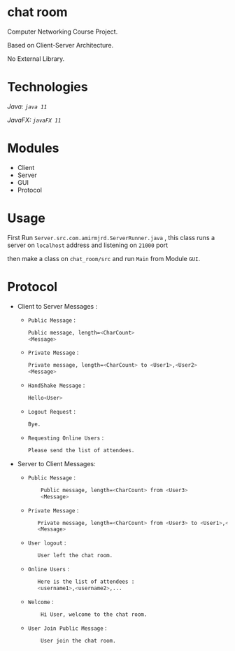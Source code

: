 # chat room
Computer Networking Course Project.

Based on Client-Server Architecture.

No External Library.

# Technologies

*Java: `java 11`*

*JavaFX: `javaFX 11`*

# Modules

* Client
* Server
* GUI
* Protocol

# Usage

First Run `Server.src.com.amirmjrd.ServerRunner.java` , this class runs a server on `localhost` address and listening on `21000` port

then make a class on `chat_room/src` and run `Main` from Module `GUI`.

# Protocol

* Client to Server Messages :
  * `Public Message` :

     ```bash
    Public message, length=<CharCount>
    <Message>
    ```

  * `Private Message` :

    ```bash
    Private message, length=<CharCount> to <User1>,<User2>
    <Message>
    ```

  * `HandShake Message` :

    ```bash
    Hello<User>
    ```

  * `Logout Request` :

    ```bash
    Bye.
    ```

  * `Requesting Online Users` :

    ```bash
    Please send the list of attendees.
    ```

* Server to Client Messages:

  * `Public Message` :

    ```bash
        Public message, length=<CharCount> from <User3>
        <Message>
    ```

  * `Private Message` :

    ```bash
       Private message, length=<CharCount> from <User3> to <User1>,<User2>
       <Message>
     ```

  * `User logout` :

    ```bash
       User left the chat room.
    ```
  * `Online Users` :
     ```bash
        Here is the list of attendees :
        <username1>,<username2>,...
     ```
  * `Welcome` :

    ```bash
        Hi User, welcome to the chat room.
    ```

  * `User Join Public Message` :

    ```bash
        User join the chat room.

